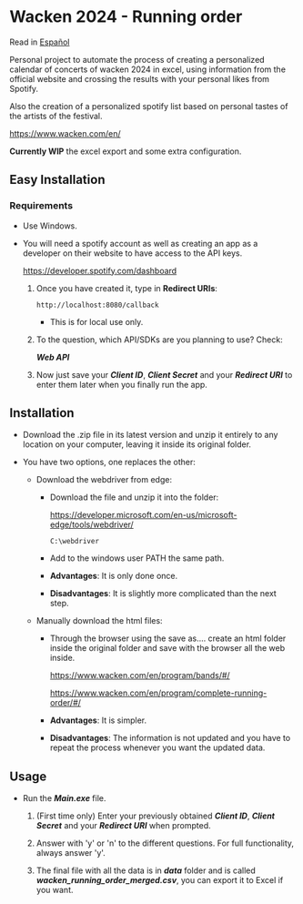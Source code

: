 # Wacken 2024 - Running order

Read in [Español](./LEEME.md)

Personal project to automate the process of creating a personalized calendar of concerts of wacken 2024 in excel, using information from the official website and crossing the results with your personal likes from Spotify. 

Also the creation of a personalized spotify list based on personal tastes of the artists of the festival.

https://www.wacken.com/en/

**Currently WIP** the excel export and some extra configuration.

## Easy Installation

### Requirements

- Use Windows.

- You will need a spotify account as well as creating an app as a developer on their website to have access to the API keys.

    https://developer.spotify.com/dashboard

    1. Once you have created it, type in **Redirect URIs**:

        `http://localhost:8080/callback`

        - This is for local use only.

    2. To the question, which API/SDKs are you planning to use? Check:

        ***Web API***

    3. Now just save your ***Client ID***, ***Client Secret*** and your ***Redirect URI*** to enter them later when you finally run the app.

## Installation

- Download the .zip file in its latest version and unzip it entirely to any location on your computer, leaving it inside its original folder.

- You have two options, one replaces the other:

  - Download the webdriver from edge:

    - Download the file and unzip it into the folder:
  
        https://developer.microsoft.com/en-us/microsoft-edge/tools/webdriver/

        `C:\webdriver`

    - Add to the windows user PATH the same path.

    - **Advantages**: It is only done once.

    - **Disadvantages**: It is slightly more complicated than the next step.

  - Manually download the html files:
  
    - Through the browser using the save as.... create an html folder inside the original folder and save with the browser all the web inside.

        https://www.wacken.com/en/program/bands/#/

        https://www.wacken.com/en/program/complete-running-order/#/

    - **Advantages**: It is simpler.

    - **Disadvantages**: The information is not updated and you have to repeat the process whenever you want the updated data.

## Usage
   
- Run the ***Main.exe*** file.
  
   1. (First time only) Enter your previously obtained ***Client ID***, ***Client Secret*** and your ***Redirect URI*** when prompted.

   2. Answer with 'y' or 'n' to the different questions. For full functionality, always answer 'y'.

   3. The final file with all the data is in ***data*** folder and is called ***wacken_running_order_merged.csv***, you can export it to Excel if you want.